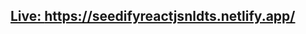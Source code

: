 <a href="https://seedifyreactjsnldts.netlify.app/"><h2>Live: https://seedifyreactjsnldts.netlify.app/</h2></a>